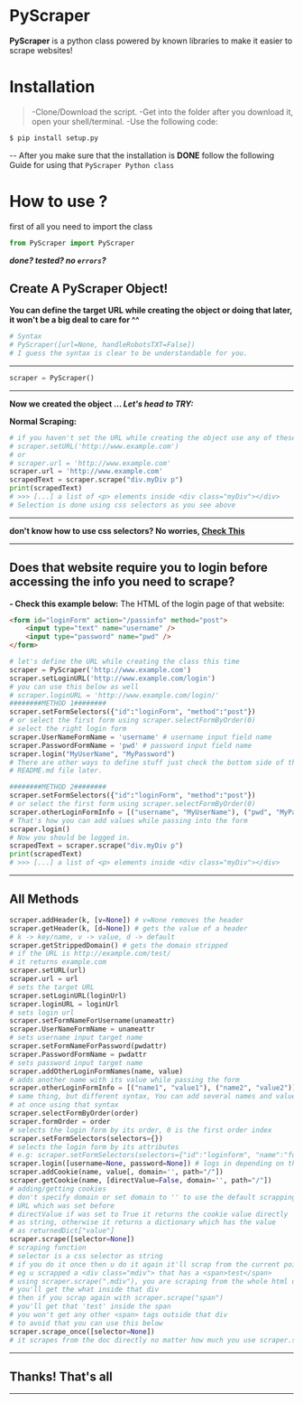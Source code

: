# PyScraper

**PyScraper** is a python class powered by known libraries to make
it easier to scrape websites!

# Installation

>-Clone/Download the script.
-Get into the folder after you download it, open your shell/terminal.
-Use the following code:

```sh
$ pip install setup.py
```
-- After you make sure that the installation is **DONE** follow the following Guide for using that `PyScraper Python class`

How to use ?
============
first of all you need to import the class
```python
from PyScraper import PyScraper
```

***done? tested? no `errors`?***

**Create A PyScraper Object!**
--------------------------------
**You can define the target URL while creating the object or doing that later, it won't be a big deal to care for ^^**
```py
# Syntax
# PyScraper([url=None, handleRobotsTXT=False])
# I guess the syntax is clear to be understandable for you.
```
---------------------------------------------------------------------------
```python
scraper = PyScraper()
```
---------------------------------------------------------------------------
**Now we created the object ... _Let's head to TRY:_**

**Normal Scraping:**
```python
# if you haven't set the URL while creating the object use any of these
# scraper.setURL('http://www.example.com')
# or
# scraper.url = 'http://www.example.com'
scraper.url = 'http://www.example.com'
scrapedText = scraper.scrape("div.myDiv p")
print(scrapedText)
# >>> [...] a list of <p> elements inside <div class="myDiv"></div>
# Selection is done using css selectors as you see above
```
-------------------------------------------------------------------------
**don't know how to use css selectors? No worries, [Check This](https://www.w3schools.com/cssref/css_selectors.asp)**

---------------------------------------------------------------------------
Does that website require you to login before accessing the info you need to scrape?
-------------------------------------------------------------------------------
**- Check this example below:**
The HTML of the login page of that website:
```html
<form id="loginForm" action="/passinfo" method="post">
    <input type="text" name="username" />
    <input type="password" name="pwd" />
</form>
```
```python
# let's define the URL while creating the class this time
scraper = PyScraper('http://www.example.com')
scraper.setLoginURL('http://www.example.com/login')
# you can use this below as well
# scraper.loginURL = 'http://www.example.com/login/'
########METHOD 1########
scraper.setFormSelectors({"id":"loginForm", "method":"post"})
# or select the first form using scraper.selectFormByOrder(0)
# select the right login form
scraper.UserNameFormName = 'username' # username input field name
scraper.PasswordFormName = 'pwd' # password input field name
scraper.login("MyUserName", "MyPassword")
# There are other ways to define stuff just check the bottom side of this
# README.md file later.

########METHOD 2########
scraper.setFormSelectors({"id":"loginForm", "method":"post"})
# or select the first form using scraper.selectFormByOrder(0)
scraper.otherLoginFormInfo = [("username", "MyUserName"), ("pwd", "MyPassword")]
# That's how you can add values while passing into the form
scraper.login()
# Now you should be logged in.
scrapedText = scraper.scrape("div.myDiv p")
print(scrapedText)
# >>> [...] a list of <p> elements inside <div class="myDiv"></div>
```
-------------------------------------------------------------------------------
All Methods
-------------

```py
scraper.addHeader(k, [v=None]) # v=None removes the header
scraper.getHeader(k, [d=None]) # gets the value of a header
# k -> key/name, v -> value, d -> default
scraper.getStrippedDomain() # gets the domain stripped
# if the URL is http://example.com/test/
# it returns example.com
scraper.setURL(url) 
scraper.url = url
# sets the target URL
scraper.setLoginURL(loginUrl)
scraper.loginURL = loginUrl
# sets login url
scraper.setFormNameForUsername(unameattr)
scraper.UserNameFormName = unameattr
# sets username input target name
scraper.setFormNameForPassword(pwdattr)
scraper.PasswordFormName = pwdattr
# sets password input target name
scraper.addOtherLoginFormNames(name, value)
# adds another name with its value while passing the form
scraper.otherLoginFormInfo = [("name1", "value1"), ("name2", "value2")]
# same thing, but different syntax, You can add several names and values
# at once using that syntax
scraper.selectFormByOrder(order)
scraper.formOrder = order
# selects the login form by its order, 0 is the first order index
scraper.setFormSelectors(selectors={})
# selects the login form by its attributes
# e.g: scraper.setFormSelectors(selectors={"id":"loginform", "name":"form"})
scraper.login([username=None, password=None]) # logs in depending on the  given Info above
scraper.addCookie(name, value[, domain='', path="/"])
scraper.getCookie(name, [directValue=False, domain='', path="/"])
# adding/getting cookies
# don't specify domain or set domain to '' to use the default scrapping
# URL which was set before
# directValue if was set to True it returns the cookie value directly
# as string, otherwise it returns a dictionary which has the value
# as returnedDict["value"]
scraper.scrape([selector=None])
# scraping function
# selector is a css selector as string
# if you do it once then u do it again it'll scrap from the current point
# eg u scrapped a <div class="mdiv"> that has a <span>test</span>
# using scraper.scrape(".mdiv"), you are scraping from the whole html document
# you'll get the what inside that div
# then if you scrap again with scraper.scrape("span")
# you'll get that 'test' inside the span
# you won't get any other <span> tags outside that div
# to avoid that you can use this below
scraper.scrape_once([selector=None])
# it scrapes from the doc directly no matter how much you use scraper.scrape([selector=None])
```
-------------------------------------------------------------------------
Thanks! That's all
------------------
-------------------------------------------------------------------------
